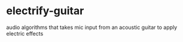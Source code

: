 # electrify-guitar
audio algorithms that takes mic input from an acoustic guitar to apply electric effects
